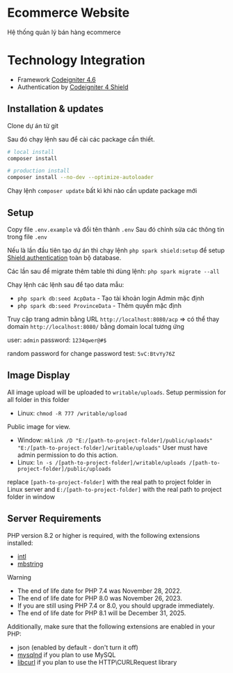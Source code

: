 # Ecommerce Website

Hệ thống quản lý bán hàng ecommerce

# Technology Integration

- Framework [Codeigniter 4.6](https://codeigniter.com/user_guide/installation/installing_composer.html)
- Authentication by [Codeigniter 4 Shield](https://shield.codeigniter.com/getting_started/concepts/)

## Installation & updates

Clone dự án từ git

Sau đó chạy lệnh sau để cài các package cần thiết.

```bash
# local install
composer install

# production install
composer install --no-dev --optimize-autoloader
```

Chạy lệnh `composer update` bất kì khi nào cần update package mới

## Setup

Copy file `.env.example` và đổi tên thành `.env` Sau đó chỉnh sửa các thông tin trong file `.env`

Nếu là lần đầu tiên tạo dự án thì chạy lệnh `php spark shield:setup` để setup [Shield authentication](https://shield.codeigniter.com/getting_started/install/) toàn bộ database.

Các lần sau để migrate thêm table thì dùng lệnh: `php spark migrate --all`

Chạy lệnh các lệnh sau để tạo data mẫu:

- `php spark db:seed AcpData` - Tạo tài khoản login Admin mặc định
- `php spark db:seed ProvinceData` - Thêm quyền mặc định

Truy cập trang admin bằng URL `http://localhost:8080/acp`
=> có thể thay domain `http://localhost:8080/` bằng domain local tương ứng

user: `admin`
password: `1234qwer@#$`

random password for change password test: `5vC:BtvYy76Z`

## Image Display

All image upload will be uploaded to `writable/uploads`. Setup permission for all folder in this folder

- Linux: `chmod -R 777 /writable/upload`

Public image for view.

- Window: `mklink /D "E:/[path-to-project-folder]/public/uploads" "E:/[path-to-project-folder]/writable/uploads"` User must have admin permission to do this action.
- Linux: `ln -s /[path-to-project-folder]/writable/uploads /[path-to-project-folder]/public/uploads`

replace `[path-to-project-folder]` with the real path to project folder in Linux server and `E:/[path-to-project-folder]` with the real path to project folder in window

## Server Requirements

PHP version 8.2 or higher is required, with the following extensions installed:

- [intl](http://php.net/manual/en/intl.requirements.php)
- [mbstring](http://php.net/manual/en/mbstring.installation.php)

> [!WARNING]
>
> - The end of life date for PHP 7.4 was November 28, 2022.
> - The end of life date for PHP 8.0 was November 26, 2023.
> - If you are still using PHP 7.4 or 8.0, you should upgrade immediately.
> - The end of life date for PHP 8.1 will be December 31, 2025.

Additionally, make sure that the following extensions are enabled in your PHP:

- json (enabled by default - don't turn it off)
- [mysqlnd](http://php.net/manual/en/mysqlnd.install.php) if you plan to use MySQL
- [libcurl](http://php.net/manual/en/curl.requirements.php) if you plan to use the HTTP\CURLRequest library
